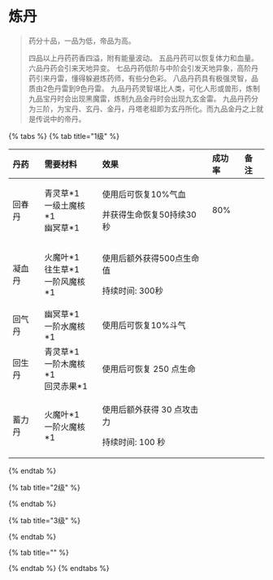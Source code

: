 # 炼丹

> 药分十品，一品为低，帝品为高。 
>
> 四品以上丹药药香四溢，附有能量波动。 五品丹药可以恢复体力和血量。 六品丹药会引来天地异变。 七品丹药低阶与中阶会引发天地异象，高阶丹药引来丹雷，懂得躲避炼药师，有些分色彩。 八品丹药具有极强灵智，品质由2色丹雷到9色丹雷。 九品丹药灵智堪比人类，可化人形或兽形，炼制九品宝丹时会出现黑魔雷，炼制九品金丹时会出现九玄金雷。 九品丹药分为三阶，为宝丹、玄丹、金丹，丹塔老祖即为玄丹所化。而九品金丹之上就是传说中的帝丹。

{% tabs %}
{% tab title="1级" %}
<table>
  <thead>
    <tr>
      <th style="text-align:left">&#x4E39;&#x836F;</th>
      <th style="text-align:left">&#x9700;&#x8981;&#x6750;&#x6599;</th>
      <th style="text-align:left">&#x6548;&#x679C;</th>
      <th style="text-align:left">&#x6210;&#x529F;&#x7387;</th>
      <th style="text-align:left">&#x5907;&#x6CE8;</th>
    </tr>
  </thead>
  <tbody>
    <tr>
      <td style="text-align:left">&#x56DE;&#x6625;&#x4E39;</td>
      <td style="text-align:left">&#x9752;&#x7075;&#x8349;*1
        <br />&#x4E00;&#x7EA7;&#x571F;&#x9B54;&#x6838;*1
        <br />&#x5E7D;&#x51A5;&#x8349;*1</td>
      <td style="text-align:left">
        <p>&#x4F7F;&#x7528;&#x540E;&#x53EF;&#x6062;&#x590D;10%&#x6C14;&#x8840;</p>
        <p>&#x5E76;&#x83B7;&#x5F97;&#x751F;&#x547D;&#x6062;&#x590D;50&#x6301;&#x7EED;30&#x79D2;</p>
      </td>
      <td style="text-align:left">80%</td>
      <td style="text-align:left"></td>
    </tr>
    <tr>
      <td style="text-align:left">&#x51DD;&#x8840;&#x4E39;</td>
      <td style="text-align:left">&#x706B;&#x9B54;&#x53F6;*1
        <br />&#x5F80;&#x751F;&#x8349;*1
        <br />&#x4E00;&#x9636;&#x98CE;&#x9B54;&#x6838;*1</td>
      <td style="text-align:left">
        <p>&#x4F7F;&#x7528;&#x540E;&#x989D;&#x5916;&#x83B7;&#x5F97;500&#x70B9;&#x751F;&#x547D;&#x503C;</p>
        <p>&#x6301;&#x7EED;&#x65F6;&#x95F4;: 300&#x79D2;</p>
      </td>
      <td style="text-align:left"></td>
      <td style="text-align:left"></td>
    </tr>
    <tr>
      <td style="text-align:left">&#x56DE;&#x6C14;&#x4E39;</td>
      <td style="text-align:left">&#x5E7D;&#x51A5;&#x8349;*1
        <br />&#x4E00;&#x9636;&#x6C34;&#x9B54;&#x6838;*1</td>
      <td style="text-align:left">&#x4F7F;&#x7528;&#x540E;&#x53EF;&#x6062;&#x590D;10%&#x6597;&#x6C14;</td>
      <td
      style="text-align:left"></td>
        <td style="text-align:left"></td>
    </tr>
    <tr>
      <td style="text-align:left">&#x56DE;&#x751F;&#x4E39;</td>
      <td style="text-align:left">&#x9752;&#x7075;&#x8349;*1
        <br />&#x4E00;&#x9636;&#x6728;&#x9B54;&#x6838;*1
        <br />&#x56DE;&#x7075;&#x8D64;&#x679C;*1</td>
      <td style="text-align:left">&#x4F7F;&#x7528;&#x540E;&#x53EF;&#x6062;&#x590D; 250 &#x70B9;&#x751F;&#x547D;</td>
      <td
      style="text-align:left"></td>
        <td style="text-align:left"></td>
    </tr>
    <tr>
      <td style="text-align:left">&#x84C4;&#x529B;&#x4E39;</td>
      <td style="text-align:left">&#x706B;&#x9B54;&#x53F6;*1
        <br />&#x4E00;&#x9636;&#x706B;&#x9B54;&#x6838;*1</td>
      <td style="text-align:left">
        <p></p>
        <p>&#x4F7F;&#x7528;&#x540E;&#x989D;&#x5916;&#x83B7;&#x5F97; 30 &#x70B9;&#x653B;&#x51FB;&#x529B;</p>
        <p>&#x6301;&#x7EED;&#x65F6;&#x95F4;: 100 &#x79D2;</p>
      </td>
      <td style="text-align:left"></td>
      <td style="text-align:left"></td>
    </tr>
  </tbody>
</table>
{% endtab %}

{% tab title="2级" %}

{% endtab %}

{% tab title="3级" %}

{% endtab %}

{% tab title="" %}

{% endtab %}
{% endtabs %}



